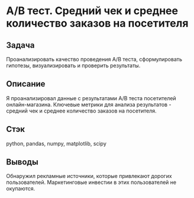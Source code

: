 # А/В тест. Средний чек и среднее количество заказов на посетителя

## Задача        
Проанализировать качество проведения А/В теста, сформулировать гипотезы, визуализировать и проверить результаты.

## Описание                                                    
Я проанализировал данные с результатами А/В теста посетителей онлайн-магазина. Ключевые метрики для анализа результатов - средний чек и среднее количество заказов на посетителя.

## Стэк
python, pandas, numpy, matplotlib, scipy

## Выводы
Обнаружил рекламные источники, которые привлекают дорогих пользователей. Маркетинговые инвестии в этих пользователей не окупаются. 
